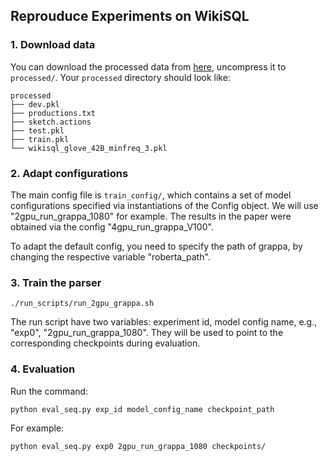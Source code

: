 ## Reprouduce Experiments on WikiSQL

### 1. Download data

You can download the processed data from [here](https://drive.google.com/file/d/1dXsx8WJolMDB2AE6QpZ62nDyqwm8tPiL/view), uncompress it to `processed/`. 
Your `processed` directory should look like:

```
processed
├── dev.pkl
├── productions.txt
├── sketch.actions
├── test.pkl
├── train.pkl
└── wikisql_glove_42B_minfreq_3.pkl
```

### 2. Adapt configurations

The main config file is `train_config/`, which contains a set of model configurations specified via instantiations of 
the Config object. We will use "2gpu_run_grappa_1080" for example. 
The results in the paper were obtained via the config "4gpu_run_grappa_V100".

To adapt the default config, you need to specify the path of grappa, by changing the respective variable "roberta_path".

### 3. Train the parser

    ./run_scripts/run_2gpu_grappa.sh

The run script have two variables: experiment id, model config name, e.g., "exp0", "2gpu_run_grappa_1080". 
They will be used to point to the corresponding checkpoints during evaluation.

### 4. Evaluation

Run the command:

    python eval_seq.py exp_id model_config_name checkpoint_path

For example:

    python eval_seq.py exp0 2gpu_run_grappa_1080 checkpoints/
